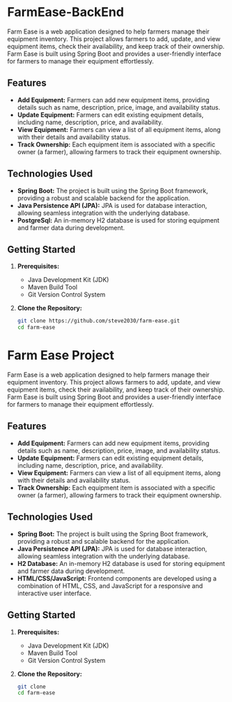 # FarmEase-BackEnd

Farm Ease is a web application designed to help farmers manage their equipment inventory. This project allows farmers to add, update, and view equipment items, check their availability, and keep track of their ownership. Farm Ease is built using Spring Boot and provides a user-friendly interface for farmers to manage their equipment effortlessly.

## Features

- **Add Equipment:** Farmers can add new equipment items, providing details such as name, description, price, image, and availability status.
- **Update Equipment:** Farmers can edit existing equipment details, including name, description, price, and availability.
- **View Equipment:** Farmers can view a list of all equipment items, along with their details and availability status.
- **Track Ownership:** Each equipment item is associated with a specific owner (a farmer), allowing farmers to track their equipment ownership.

## Technologies Used

- **Spring Boot:** The project is built using the Spring Boot framework, providing a robust and scalable backend for the application.
- **Java Persistence API (JPA):** JPA is used for database interaction, allowing seamless integration with the underlying database.
- **PostgreSql:** An in-memory H2 database is used for storing equipment and farmer data during development.


## Getting Started

1. **Prerequisites:**
   - Java Development Kit (JDK)
   - Maven Build Tool
   - Git Version Control System

2. **Clone the Repository:**
   ```bash
   git clone https://github.com/steve2030/farm-ease.git
   cd farm-ease
# Farm Ease Project

Farm Ease is a web application designed to help farmers manage their equipment inventory. This project allows farmers to add, update, and view equipment items, check their availability, and keep track of their ownership. Farm Ease is built using Spring Boot and provides a user-friendly interface for farmers to manage their equipment effortlessly.

## Features

- **Add Equipment:** Farmers can add new equipment items, providing details such as name, description, price, image, and availability status.
- **Update Equipment:** Farmers can edit existing equipment details, including name, description, price, and availability.
- **View Equipment:** Farmers can view a list of all equipment items, along with their details and availability status.
- **Track Ownership:** Each equipment item is associated with a specific owner (a farmer), allowing farmers to track their equipment ownership.

## Technologies Used

- **Spring Boot:** The project is built using the Spring Boot framework, providing a robust and scalable backend for the application.
- **Java Persistence API (JPA):** JPA is used for database interaction, allowing seamless integration with the underlying database.
- **H2 Database:** An in-memory H2 database is used for storing equipment and farmer data during development.
- **HTML/CSS/JavaScript:** Frontend components are developed using a combination of HTML, CSS, and JavaScript for a responsive and interactive user interface.

## Getting Started

1. **Prerequisites:**
   - Java Development Kit (JDK)
   - Maven Build Tool
   - Git Version Control System

2. **Clone the Repository:**
   ```bash
   git clone 
   cd farm-ease
